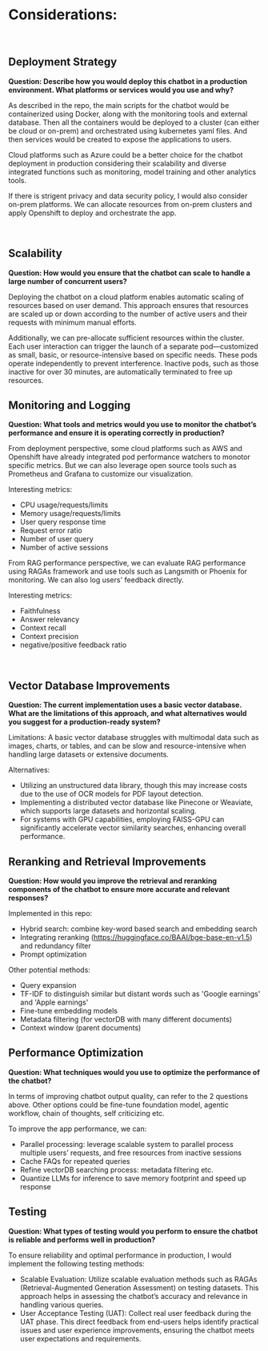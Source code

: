# Considerations:
 
## Deployment Strategy

**Question: Describe how you would deploy this chatbot in a production environment. What platforms or services would you use and why?**

As described in the repo, the main scripts for the chatbot would be containerized using Docker, along with the monitoring tools and external database. Then all the containers would be deployed to a cluster (can either be cloud or on-prem) and orchestrated using kubernetes yaml files. And then services would be created to expose the applications to users.

Cloud platforms such as Azure could be a better choice for the chatbot deployment in production considering their scalability and diverse integrated functions such as monitoring, model training and other analytics tools.

If there is strigent privacy and data security policy, I would also consider on-prem platforms. We can allocate resources from on-prem clusters and apply Openshift to deploy and orchestrate the app.

 
## Scalability
**Question: How would you ensure that the chatbot can scale to handle a large number of concurrent users?**

Deploying the chatbot on a cloud platform enables automatic scaling of resources based on user demand. This approach ensures that resources are scaled up or down according to the number of active users and their requests with minimum manual efforts.

Additionally, we can pre-allocate sufficient resources within the cluster. Each user interaction can trigger the launch of a separate pod—customized as small, basic, or resource-intensive based on specific needs. These pods operate independently to prevent interference. Inactive pods, such as those inactive for over 30 minutes, are automatically terminated to free up resources.
 
## Monitoring and Logging
**Question: What tools and metrics would you use to monitor the chatbot’s performance and ensure it is operating correctly in production?**

From deployment perspective, some cloud platforms such as AWS and Openshift have already integrated pod performance watchers to monotor specific metrics. But we can also leverage open source tools such as Prometheus and Grafana to customize our visualization.

Interesting metrics:
* CPU usage/requests/limits
* Memory usage/requests/limits
* User query response time
* Request error ratio
* Number of user query
* Number of active sessions

From RAG performance perspective, we can evaluate RAG performance using RAGAs framework and use tools such as Langsmith or Phoenix for monitoring. We can also log users' feedback directly.

Interesting metrics:
* Faithfulness
* Answer relevancy
* Context recall
* Context precision
* negative/positive feedback ratio

 
## Vector Database Improvements
**Question: The current implementation uses a basic vector database. What are the limitations of this approach, and what alternatives would you suggest for a production-ready system?**


Limitations:
A basic vector database struggles with multimodal data such as images, charts, or tables, and can be slow and resource-intensive when handling large datasets or extensive documents.

Alternatives:

*	Utilizing an unstructured data library, though this may increase costs due to the use of OCR models for PDF layout detection.
*	Implementing a distributed vector database like Pinecone or Weaviate, which supports large datasets and horizontal scaling.
*	For systems with GPU capabilities, employing FAISS-GPU can significantly accelerate vector similarity searches, enhancing overall performance.
 


## Reranking and Retrieval Improvements
**Question: How would you improve the retrieval and reranking components of the chatbot to ensure more accurate and relevant responses?**
 

Implemented in this repo:
- Hybrid search: combine key-word based search and embedding search
- Integrating reranking (https://huggingface.co/BAAI/bge-base-en-v1.5) and redundancy filter
- Prompt optimization


Other potential methods:
- Query expansion
- TF-IDF to distinguish similar but distant words such as 'Google earnings' and 'Apple earnings'
- Fine-tune embedding models
- Metadata filtering (for vectorDB with many different documents)
- Context window (parent documents)



## Performance Optimization
**Question: What techniques would you use to optimize the performance of the chatbot?**

In terms of improving chatbot output quality, can refer to the 2 questions above.
Other options could be fine-tune foundation model, agentic workflow, chain of thoughts, self criticizing etc.

To improve the app performance, we can:
* Parallel processing: leverage scalable system to parallel process multiple users’ requests, and free resources from inactive sessions
* Cache FAQs for repeated queries
* Refine vectorDB searching process: metadata filtering etc.
* Quantize LLMs for inference to save memory footprint and speed up response




## Testing
**Question: What types of testing would you perform to ensure the chatbot is reliable and performs well in production?**

To ensure reliability and optimal performance in production, I would implement the following testing methods:

* Scalable Evaluation: Utilize scalable evaluation methods such as RAGAs (Retrieval-Augmented Generation Assessment) on testing datasets. This approach helps in assessing the chatbot’s accuracy and relevance in handling various queries.
* User Acceptance Testing (UAT): Collect real user feedback during the UAT phase. This direct feedback from end-users helps identify practical issues and user experience improvements, ensuring the chatbot meets user expectations and requirements.